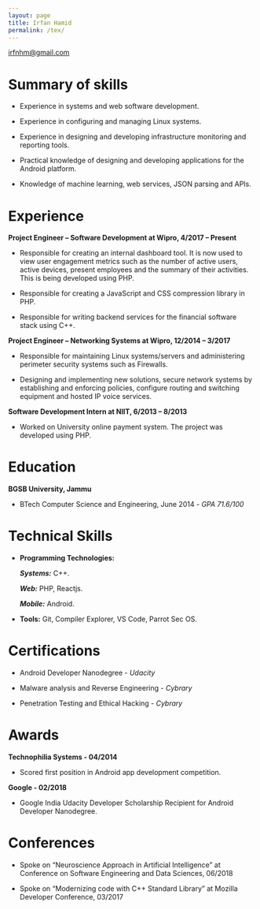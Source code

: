 ```yaml
---
layout: page
title: Irfan Hamid
permalink: /tex/
---
```


<irfnhm@gmail.com>


# Summary of skills
*    Experience in systems and web software development.

*    Experience in configuring and managing Linux systems.

*    Experience in designing and developing infrastructure monitoring and reporting tools.

*    Practical knowledge of designing and developing applications for the Android platform.

*    Knowledge of machine learning, web services, JSON parsing and APIs.


# Experience
**Project Engineer – Software Development at Wipro, 4/2017 – Present** 

*    Responsible for creating an internal dashboard tool. It is now used to view user engagement metrics such as the number of active users, active devices, present employees and the summary of their activities. This is being developed using PHP.

*    Responsible for creating a JavaScript and CSS compression library in PHP.

*    Responsible for writing backend services for the financial software stack using C++.


**Project Engineer –  Networking Systems at Wipro, 12/2014 – 3/2017**

*    Responsible for maintaining Linux systems/servers and administering perimeter security systems such as Firewalls.

*    Designing and implementing new solutions, secure network systems by establishing and enforcing policies, configure routing and switching equipment and hosted IP voice services.


**Software Development Intern at NIIT, 6/2013 – 8/2013** 

*    Worked on University online payment system. The project was developed using PHP.


# Education

**BGSB University, Jammu** 

*    BTech Computer Science and Engineering, June 2014 - *GPA 71.6/100*


# Technical Skills

*    **Programming Technologies:**

	 ***Systems:*** C++.

	 ***Web:*** PHP, Reactjs. 

	 ***Mobile:*** Android.

*    **Tools:** Git, Compiler Explorer, VS Code, Parrot Sec OS.


# Certifications

*    Android Developer Nanodegree - *Udacity*

*    Malware analysis and Reverse Engineering - *Cybrary*

*    Penetration Testing and Ethical Hacking - *Cybrary*


# Awards

**Technophilia Systems - 04/2014** 

*    Scored first position in Android app development competition.

**Google - 02/2018** 

*    Google India Udacity Developer Scholarship Recipient for Android Developer Nanodegree.


# Conferences

*    Spoke on “Neuroscience Approach in Artificial Intelligence” at Conference on Software Engineering and Data Sciences, 06/2018

*    Spoke on “Modernizing code with C++ Standard Library” at Mozilla Developer Conference, 03/2017
